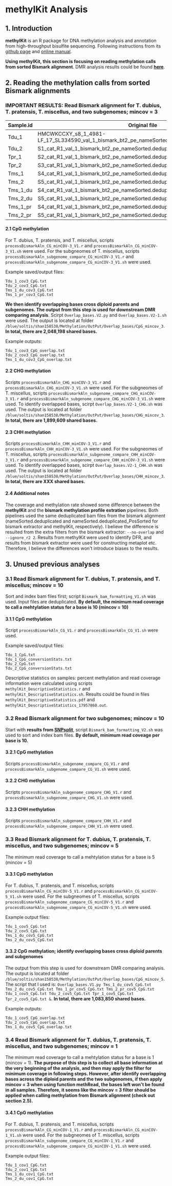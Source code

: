 # methylKit Analysis
## 1. Introduction
**methylKit** is an R package for DNA methylation analysis and annotation from high-throughput bisulfite sequencing. Following instructions from its  [github page](https://github.com/al2na/methylKit) and [online manual](https://bioconductor.org/packages/release/bioc/vignettes/methylKit/inst/doc/methylKit.html#23_Reading_the_methylation_calls_from_sorted_Bismark_alignments).

**Using methylKit, this section is focusing on reading methylation calls from sorted Bismark alignment**. DMR analysis results could be found **[here](https://github.com/GatorShan/Tragopogon-Methylation-Project/tree/master/DMR_analysis_methylKit#dmr-analysis-using-methylkit)**.

## 2. Reading the methylation calls from sorted Bismark alignments

### IMPORTANT RESULTS: Read Bismark alignment for T. dubius, T. pratensis, T. miscellus, and two subgenomes; mincov = 3
|Sample.id|Original file|
|--|--|
|Tdu_1|HMCWKCCXY_s8_1_4981-LF_17_SL334590_val_1_bismark_bt2_pe_nameSorted.deduplicated_PosSorted.bam|
|Tdu_2|S1_cat_R1_val_1_bismark_bt2_pe_nameSorted.deduplicated_PosSorted.bam|
|Tpr_1|S2_cat_R1_val_1_bismark_bt2_pe_nameSorted.deduplicated_PosSorted.bam|
|Tpr_2|S3_cat_R1_val_1_bismark_bt2_pe_nameSorted.deduplicated_PosSorted.bam|
|Tms_1|S4_cat_R1_val_1_bismark_bt2_pe_nameSorted.deduplicated_PosSorted.bam|
|Tms_2|S5_cat_R1_val_1_bismark_bt2_pe_nameSorted.deduplicated_PosSorted.bam|
| Tms_1_du | S4_cat_R1_val_1_bismark_bt2_pe_nameSorted.deduplicated.genome1_PosSorted.bam |
| Tms_2_du | S5_cat_R1_val_1_bismark_bt2_pe_nameSorted.deduplicated.genome1_PosSorted.bam |
| Tms_1_pr | S4_cat_R1_val_1_bismark_bt2_pe_nameSorted.deduplicated.genome2_PosSorted.bam |
| Tms_2_pr | S5_cat_R1_val_1_bismark_bt2_pe_nameSorted.deduplicated.genome2_PosSorted.bam |
#### 2.1 CpG methylation
For T. dubius, T. pratensis, and T. miscellus, scripts `processBismarkAln_CG_minCOV-3_V1.r` and `processBismarkAln_CG_minCOV-3_V1.sh` were used. For the subgneomes of T. miscellus, scripts `processBismarkAln_subgenome_compare_CG_minCOV-3_V1.r` and `processBismarkAln_subgenome_compare_CG_minCOV-3_V1.sh` were used.

Example saved/output files:
```
Tdu_1_cov3_CpG.txt
Tdu_2_cov3_CpG.txt
Tms_1_du_cov3_CpG.txt
Tms_1_pr_cov3_CpG.txt
```

**We then identify overlapping bases cross diploid parents and subgenomes. The output from this step is used for downstream DMR comparing analysis**. Scirpt `Overlap_bases.V2.py` and `Overlap_bases.V2-1.sh` were used. The output is located at folder `/blue/soltis/shan158538/Methylation/OutPut/Overlap_bases/CpG_mincov_3`. **In total, there are 2,048,198 shared bases.**

Example outputs:
```
Tdu_1_cov3_CpG_overlap.txt
Tdu_2_cov3_CpG_overlap.txt
Tms_1_du_cov3_CpG_overlap.txt
```

#### 2.2 CHG methylation
Scripts `processBismarkAln_CHG_minCOV-3_V1.r` and `processBismarkAln_CHG_minCOV-3_V1.sh` were used. For the subgneomes of T. miscellus, scripts `processBismarkAln_subgenome_compare_CHG_minCOV-3_V1.r` and `processBismarkAln_subgenome_compare_CHG_minCOV-3_V1.sh` were used. To identify overlapped bases, scirpt `Overlap_bases.V2-1_CHG.sh` was used. The output is located at folder `/blue/soltis/shan158538/Methylation/OutPut/Overlap_bases/CHG_mincov_3`. **In total, there are 1,899,609 shared bases.**


#### 2.3 CHH methylation
Scripts `processBismarkAln_CHH_minCOV-3_V1.r` and `processBismarkAln_CHH_minCOV-3_V1.sh` were used. For the subgneomes of T. miscellus, scripts `processBismarkAln_subgenome_compare_CHH_minCOV-3_V1.r` and `processBismarkAln_subgenome_compare_CHH_minCOV-3_V1.sh` were used. To identify overlapped bases, scirpt `Overlap_bases.V2-1_CHH.sh` was used. The output is located at folder `/blue/soltis/shan158538/Methylation/OutPut/Overlap_bases/CHH_mincov_3`. **In total, there are XXX shared bases.**

#### 2.4 Additional notes
The coverage and methylation rate showed some difference between the **methylKit** and the **bismark methylation profile extration** pipelines. Both pipelines used the same deduplicated bam files from the bismark alignment (nameSorted.deduplicated and nameSorted.deduplicated_PosSorted for bismark extractor and methylKit, respectively). I believe the difference is resulted from the extra filters from the bismark extractor: `--no-overlap` and `--ignore_r2 2`. Results from methylKit were used to identify DFR, and results from bismark extractor were used for constructing metaplot etc. Therefore, I believe the differences won't introduce biases to the results.


## 3. Unused previous analyses
### 3.1 Read Bismark alignment for T. dubius, T. pratensis, and T. miscellus; mincov = 10
Sort and index bam files first; script `Bismark_bam_formatting_V1.sh` was used. Input files are deduplicated. **By default, the minimum read coverage to call a mehtylation status for a base is 10 (mincov = 10)**

#### 3.1.1 CpG methylation
Script `processBismarkAln_CG_V1.r` and `processBismarkAln_CG_V1.sh` were used.

Example saved/output files:
```
Tdu_1_CpG.txt
Tdu_1_CpG_conversionStats.txt
Tdu_2_CpG.txt
Tdu_2_CpG_conversionStats.txt
```
Descriptive statistics on samples: percent methylation and read coverage information were calculated using scripts `methylKit_DescriptiveStatistics.r` and `methylKit_DescriptiveStatistics.sh`. Results could be found in files `methylKit_DescriptiveStatistics.pdf` and `methylKit_DescriptiveStatistics_17957860.out`.

### 3.2 Read Bismark alignment for two subgenomes; mincov = 10
Start with **results from [SNPsplit](https://github.com/GatorShan/Tragopogon-Methylation-Project/blob/master/SNPsplit/README.md#5-running-snpsplit)**, script `Bismark_bam_formatting_V2.sh` was used to sort and index bam files. **By default, minimum read coveage per base is 10.**

#### 3.2.1 CpG methylation
Scripts `processBismarkAln_subgenome_compare_CG_V1.r` and `processBismarkAln_subgenome_compare_CG_V1.sh` were used. 
#### 3.2.2 CHG methylation
Scripts `processBismarkAln_subgenome_compare_CHG_V1.r` and `processBismarkAln_subgenome_compare_CHG_V1.sh` were used.
#### 3.2.3 CHH methylation
Scripts `processBismarkAln_subgenome_compare_CHH_V1.r` and `processBismarkAln_subgenome_compare_CHH_V1.sh` were used.

### 3.3 Read Bismark alignment for T. dubius, T. pratensis, T. miscellus, and two subgenomes; mincov = 5
The minimum read coverage to call a mehtylation status for a base is 5 (mincov = 5)
#### 3.3.1 CpG methylation
For T. dubius, T. pratensis, and T. miscellus, scripts `processBismarkAln_CG_minCOV-5_V1.r` and `processBismarkAln_CG_minCOV-5_V1.sh` were used. For the subgneomes of T. miscellus, scripts `processBismarkAln_subgenome_compare_CG_minCOV-5_V1.r` and `processBismarkAln_subgenome_compare_CG_minCOV-5_V1.sh` were used.

Example output files:
```
Tdu_1_cov5_CpG.txt
Tdu_2_cov5_CpG.txt
Tms_1_du_cov5_CpG.txt
Tms_2_du_cov5_CpG.txt
```
#### 3.3.2 CpG methylation; identify overlapping bases cross diploid parents and subgenomes
The output from this step is used for downstream DMR comparing analysis. The output is located at folder `/blue/soltis/shan158538/Methylation/OutPut/Overlap_bases/CpG_mincov_5`. The script that I used is: `Overlap_bases.V1.py Tms_1_du_cov5_CpG.txt Tms_2_du_cov5_CpG.txt Tms_1_pr_cov5_CpG.txt Tms_2_pr_cov5_CpG.txt Tdu_1_cov5_CpG.txt Tdu_2_cov5_CpG.txt Tpr_1_cov5_CpG.txt Tpr_2_cov5_CpG.txt &`. **In total, there are 1,083,850 shared bases.**

Example outputs:
```
Tdu_1_cov5_CpG_overlap.txt
Tdu_2_cov5_CpG_overlap.txt
Tms_1_du_cov5_CpG_overlap.txt
```

### 3.4 Read Bismark alignment for T. dubius, T. pratensis, T. miscellus, and two subgenomes; mincov = 1
The minimum read coverage to call a mehtylation status for a base is 1 (mincov = 1). **The purpose of this step is to collect all base information at the very beginning of the analysis, and then may apply the filter for minimum coverage in following steps. However, after identify overlapping bases across the diploid parents and the two subgenomes, if then apply mincov = 3 when using function methRead, the bases left won't be found in all samples. Therefore, it seems like the mincov = 3 filter should be applied when calling methylation from Bismark alignment (check out section 2.5).**
#### 3.4.1 CpG methylation
For T. dubius, T. pratensis, and T. miscellus, scripts `processBismarkAln_CG_minCOV-1_V1.r` and `processBismarkAln_CG_minCOV-1_V1.sh` were used. For the subgneomes of T. miscellus, scripts `processBismarkAln_subgenome_compare_CG_minCOV-1_V1.r` and `processBismarkAln_subgenome_compare_CG_minCOV-1_V1.sh` were used.

Example output files:
```
Tdu_1_cov1_CpG.txt
Tdu_2_cov1_CpG.txt
Tms_1_du_cov1_CpG.txt
Tms_2_du_cov1_CpG.txt
```
